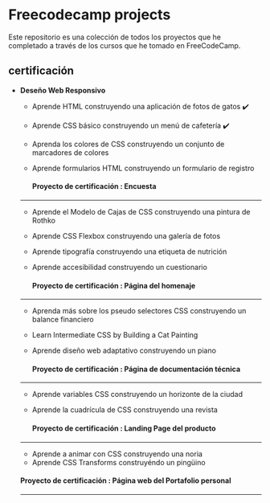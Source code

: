 # Freecodecamp projects

Este repositorio es una colección de todos los proyectos que he completado a través de los cursos que he tomado en FreeCodeCamp.

## certificación

- **Deseño Web Responsivo**
    - Aprende HTML construyendo una aplicación de fotos de gatos ✔️
    - Aprende CSS básico construyendo un menú de cafetería ✔️
    - Aprenda los colores de CSS construyendo un conjunto de marcadores de colores
    - Aprende formularios HTML construyendo un formulario de registro
 
       #### Proyecto de certificación : **Encuesta**
    ----------------------------------------------------------

    - Aprende el Modelo de Cajas de CSS construyendo una pintura de Rothko
    - Aprende CSS Flexbox construyendo una galería de fotos
    - Aprende tipografía construyendo una etiqueta de nutrición
    - Aprende accesibilidad construyendo un cuestionario
 
      #### Proyecto de certificación : **Página del homenaje**
    ----------------------------------------------------------

    - Aprenda más sobre los pseudo selectores CSS construyendo un balance financiero
    - Learn Intermediate CSS by Building a Cat Painting
    - Aprende diseño web adaptativo construyendo un piano
   
      #### Proyecto de certificación : **Página de documentación técnica**
    ----------------------------------------------------------

    - Aprende variables CSS construyendo un horizonte de la ciudad
    - Aprende la cuadrícula de CSS construyendo una revista
 
      #### Proyecto de certificación : **Landing Page del producto**
    ----------------------------------------------------------

    - Aprende a animar con CSS construyendo una noria
    - Aprende CSS Transforms construyéndo un pingüino

     #### Proyecto de certificación : **Página web del Portafolio personal**
    ----------------------------------------------------------
